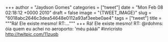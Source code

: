 
+++
author = "Jaydson Gomes"
categories = ["tweet"]
date = "Mon Feb 08 02:18:12 +0000 2010"
draft = false
image = "{TWEET_IMAGE}"
slug = "6018abc2646c3dea54648e0112a93af3eebe0ae4"
tags = ["tweet"]
title = """Rá! Ele existe mesmo! RT:..."""
+++
Rá! Ele existe mesmo! RT: @rdohms: óia quem eu achei no aeroporto:  'méu pááái" #inricristo http://twitpic.com/11zuqb
